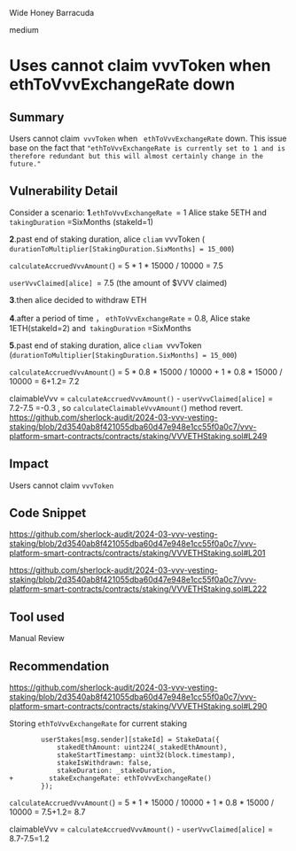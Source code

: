 Wide Honey Barracuda

medium

# Uses cannot claim vvvToken when  ethToVvvExchangeRate down

## Summary
Users cannot claim` vvvToken` when ` ethToVvvExchangeRate` down.
This issue base on the fact  that `"ethToVvvExchangeRate is currently set to 1 and is therefore redundant but this will almost certainly change in the future."`

## Vulnerability Detail
Consider a scenario:
**1**.`ethToVvvExchangeRate `= 1
Alice stake 5ETH  and `takingDuration` =SixMonths (stakeId=1)

**2**.past end of staking duration, alice `cliam` vvvToken   ( `durationToMultiplier[StakingDuration.SixMonths] = 15_000`)

`calculateAccruedVvvAmount(`) = 5 * 1 * 15000 / 10000 = 7.5 

`userVvvClaimed[alice] `= 7.5 (the amount of $VVV claimed)

**3**.then alice decided to withdraw ETH

**4**.after a period of time ， `ethToVvvExchangeRate` = 0.8,
Alice stake 1ETH(stakeId=2) and` takingDuration` =SixMonths

**5**.past end of staking duration, alice `cliam `vvvToken  (`durationToMultiplier[StakingDuration.SixMonths] = 15_000`)

`calculateAccruedVvvAmount(`) = 5 * 0.8 * 15000 / 10000 + 1 * 0.8 * 15000 / 10000 = 6+1.2= 7.2 

claimableVvv  = `calculateAccruedVvvAmount()` - `userVvvClaimed[alice]` = 7.2-7.5 =-0.3 , so `calculateClaimableVvvAmount(`) method revert.
https://github.com/sherlock-audit/2024-03-vvv-vesting-staking/blob/2d3540ab8f421055dba60d47e948e1cc55f0a0c7/vvv-platform-smart-contracts/contracts/staking/VVVETHStaking.sol#L249


## Impact
Users cannot claim `vvvToken` 

## Code Snippet

https://github.com/sherlock-audit/2024-03-vvv-vesting-staking/blob/2d3540ab8f421055dba60d47e948e1cc55f0a0c7/vvv-platform-smart-contracts/contracts/staking/VVVETHStaking.sol#L201

https://github.com/sherlock-audit/2024-03-vvv-vesting-staking/blob/2d3540ab8f421055dba60d47e948e1cc55f0a0c7/vvv-platform-smart-contracts/contracts/staking/VVVETHStaking.sol#L222

## Tool used

Manual Review

## Recommendation
https://github.com/sherlock-audit/2024-03-vvv-vesting-staking/blob/2d3540ab8f421055dba60d47e948e1cc55f0a0c7/vvv-platform-smart-contracts/contracts/staking/VVVETHStaking.sol#L290

Storing  `ethToVvvExchangeRate` for current staking
```solidity
        userStakes[msg.sender][stakeId] = StakeData({
            stakedEthAmount: uint224(_stakedEthAmount),
            stakeStartTimestamp: uint32(block.timestamp),
            stakeIsWithdrawn: false,
            stakeDuration: _stakeDuration,
+         stakeExchangeRate: ethToVvvExchangeRate()
        });
```
`calculateAccruedVvvAmount(`) = 5 * 1 * 15000 / 10000 + 1 * 0.8 * 15000 / 10000 = 7.5+1.2= 8.7

claimableVvv  = `calculateAccruedVvvAmount()` - `userVvvClaimed[alice]` = 8.7-7.5=1.2